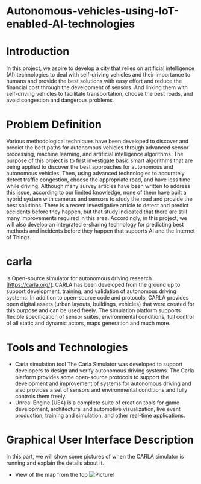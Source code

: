 # Autonomous-vehicles-using-IoT-enabled-AI-technologies
# Introduction 
In this project, we aspire to develop a city that relies on artificial intelligence (AI) technologies to deal with self-driving vehicles and their importance to humans and provide the best solutions with easy effort and reduce the financial cost through the development of sensors. And linking them with self-driving vehicles to facilitate transportation, choose the best roads, and avoid congestion and dangerous problems.

# Problem Definition
Various methodological techniques have been developed to discover and predict the best paths for autonomous vehicles through advanced sensor processing, machine learning, and artificial intelligence algorithms. The purpose of this project is to first investigate basic smart algorithms that are being applied to discover the best approaches for autonomous and autonomous vehicles. Then, using advanced technologies to accurately detect traffic congestion, choose the appropriate road, and have less time while driving. Although many survey articles have been written to address this issue, according to our limited knowledge, none of them have built a hybrid system with cameras and sensors to study the road and provide the best solutions. There is a recent investigative article to detect and predict accidents before they happen, but that study indicated that there are still many improvements required in this area. Accordingly, in this project, we will also develop an integrated e-sharing technology for predicting best methods and incidents before they happen that supports AI and the Internet of Things. 


# carla 
is Open-source simulator for autonomous driving research [https://carla.org/]. CARLA has been developed from the ground up to support development, training, and validation of autonomous driving systems. In addition to open-source code and protocols, CARLA provides open digital assets (urban layouts, buildings, vehicles) that were created for this purpose and can be used freely. The simulation platform supports flexible specification of sensor suites, environmental conditions, full control of all static and dynamic actors, maps generation and much more.

# Tools and Technologies
* Carla simulation tool
The Carla Simulator was developed to support developers to design and verify autonomous driving systems. The Carla platform provides some open-source protocols to support the development and improvement of systems for autonomous driving and also provides a set of sensors and environmental conditions and fully controls them freely.
* Unreal Engine (UE4)
is a complete suite of creation tools for game development, architectural and automotive
visualization, live event production, training and simulation, and other real-time applications.

# Graphical User Interface Description
In this part, we will show some pictures of when the CARLA simulator is running and explain the details about it.

* View of the map from the top
 ![Picture1](https://user-images.githubusercontent.com/86910279/124514950-ec345000-dde6-11eb-97b9-59e5d504b00b.png)
